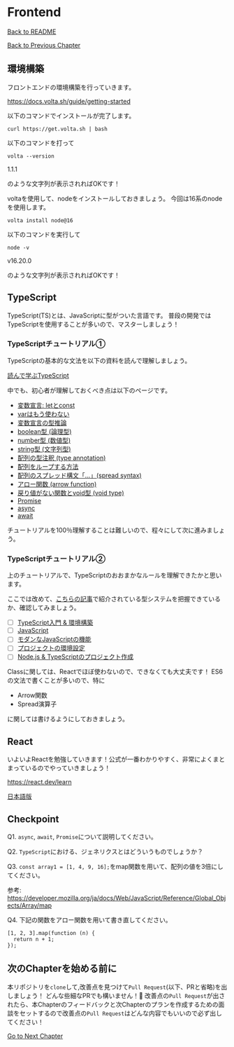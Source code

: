 # Frontend

[Back to README](/README.md)

[Back to Previous Chapter](/Chap2.md)


## 環境構築
フロントエンドの環境構築を行っていきます。

https://docs.volta.sh/guide/getting-started

以下のコマンドでインストールが完了します。

```
curl https://get.volta.sh | bash
```

以下のコマンドを打って

```
volta --version
```

1.1.1

のような文字列が表示されればOKです！

voltaを使用して、nodeをインストールしておきましょう。
今回は16系のnodeを使用します。

```
volta install node@16
```

以下のコマンドを実行して

```
node -v
```

v16.20.0

のような文字列が表示されればOKです！





## TypeScript

TypeScript(TS)とは、JavaScriptに型がついた言語です。
普段の開発ではTypeScriptを使用することが多いので、マスターしましょう！

### TypeScriptチュートリアル①
TypeScriptの基本的な文法を以下の資料を読んで理解しましょう。

[読んで学ぶTypeScript](https://typescriptbook.jp/reference)

中でも、初心者が理解しておくべき点は以下のページです。

- [変数宣言: letとconst](https://typescriptbook.jp/reference/values-types-variables/let-and-const)
- [varはもう使わない](https://typescriptbook.jp/reference/values-types-variables/vars-problems)
- [変数宣言の型推論](https://typescriptbook.jp/reference/values-types-variables/type-inference)
- [boolean型 (論理型)](https://typescriptbook.jp/reference/values-types-variables/boolean)
- [number型 (数値型)](https://typescriptbook.jp/reference/values-types-variables/number)
- [string型 (文字列型)](https://typescriptbook.jp/reference/values-types-variables/string)
- [配列の型注釈 (type annotation)](https://typescriptbook.jp/reference/values-types-variables/array/type-annotation-of-array)
- [配列をループする方法](https://typescriptbook.jp/reference/values-types-variables/array/how-to-loop-an-array)
- [配列のスプレッド構文「...」(spread syntax)](https://typescriptbook.jp/reference/values-types-variables/array/spread-syntax-for-array)
- [アロー関数 (arrow function)](https://typescriptbook.jp/reference/functions/arrow-functions)
- [戻り値がない関数とvoid型 (void type)](https://typescriptbook.jp/reference/functions/void-type)
- [Promise<T>](https://typescriptbook.jp/reference/asynchronous/promise)
- [async](https://typescriptbook.jp/reference/asynchronous/async)
- [await](https://typescriptbook.jp/reference/asynchronous/await)

チュートリアルを100％理解することは難しいので、程々にして次に進みましょう。

### TypeScriptチュートリアル②

上のチュートリアルで、TypeScriptのおおまかなルールを理解できたかと思います。

ここでは改めて、[こちらの記事](https://typescript-jp.gitbook.io/deep-dive/type-system)で紹介されている型システムを把握できているか、確認してみましょう。


- [ ] [TypeScript入門 & 環境構築](https://typescript-jp.gitbook.io/deep-dive/getting-started)
- [ ] [JavaScript](https://typescript-jp.gitbook.io/deep-dive/recap)
- [ ] [モダンなJavaScriptの機能](https://typescript-jp.gitbook.io/deep-dive/recap)
- [ ] [プロジェクトの環境設定](https://typescript-jp.gitbook.io/deep-dive/project)
- [ ] [Node.js & TypeScriptのプロジェクト作成](https://typescript-jp.gitbook.io/deep-dive/nodejs)

Classに関しては、Reactでほぼ使わないので、できなくても大丈夫です！
ES6の文法で書くことが多いので、特に

- Arrow関数
- Spread演算子

に関しては書けるようにしておきましょう。


## React

いよいよReactを勉強していきます！公式が一番わかりやすく、非常によくまとまっているのでやっていきましょう！

https://react.dev/learn

[日本語版](https://ja.react.dev/learn)


## Checkpoint

Q1. `async`, `await`, `Promise`について説明してください。

Q2. `TypeScript`における、ジェネリクスとはどういうものでしょうか？

Q3. `const array1 = [1, 4, 9, 16];`をmap関数を用いて、配列の値を3倍にしてください。

参考: https://developer.mozilla.org/ja/docs/Web/JavaScript/Reference/Global_Objects/Array/map

Q4. 下記の関数をアロー関数を用いて書き直してください。

```
[1, 2, 3].map(function (n) {
  return n + 1;
});
```


## 次のChapterを始める前に

本リポジトリを`clone`して,改善点を見つけて`Pull Request`(以下、PRと省略)を出しましょう！
どんな些細なPRでも構いません！:pray:
改善点の`Pull Request`が出されたら、本Chapterのフィードバックと次Chapterのプランを作成するための面談をセットするので改善点の`Pull Request`はどんな内容でもいいので必ず出してください！

[Go to Next Chapter](/Chap4.md)

